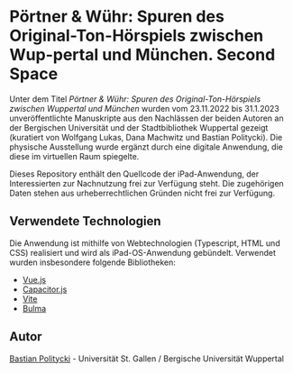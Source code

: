 # Pörtner & Wühr: Spuren des Original-Ton-Hörspiels zwischen Wup-pertal und München. Second Space

Unter dem Titel *Pörtner & Wühr: Spuren des Original-Ton-Hörspiels zwischen Wuppertal und München* wurden vom 23.11.2022 bis 31.1.2023 unveröffentlichte Manuskripte aus den Nachlässen der beiden Autoren an der Bergischen Universität und der Stadtbibliothek Wuppertal gezeigt (kuratiert von Wolfgang Lukas, Dana Machwitz und Bastian Politycki). Die physische Ausstellung wurde ergänzt durch eine digitale Anwendung, die diese im virtuellen Raum spiegelte.

Dieses Repository enthält den Quellcode der iPad-Anwendung, der Interessierten zur Nachnutzung frei zur Verfügung steht. Die zugehörigen Daten stehen aus urheberrechtlichen Gründen nicht frei zur Verfügung.

## Verwendete Technologien

Die Anwendung ist mithilfe von Webtechnologien (Typescript, HTML und CSS) realisiert und wird als iPad-OS-Anwendung gebündelt. Verwendet wurden insbesondere folgende Bibliotheken:

- [Vue.js](https://vuejs.org)
- [Capacitor.js](https://capacitorjs.com)
- [Vite](https://vitejs.dev)
- [Bulma](https://bulma.io)

## Autor

[Bastian Politycki](https://github.com/Bpolitycki) - Universität St. Gallen / Bergische Universität Wuppertal
